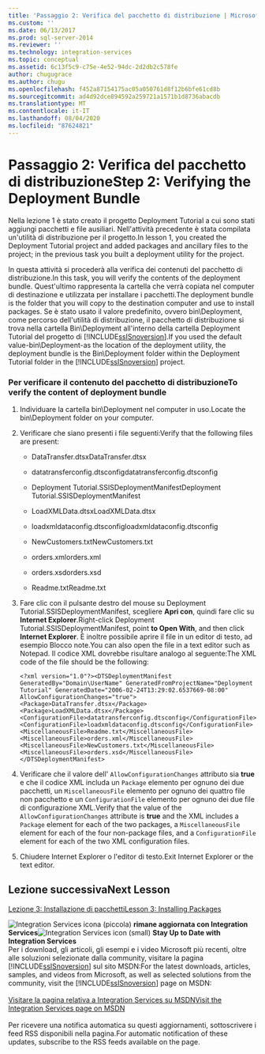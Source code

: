 ```yaml
---
title: 'Passaggio 2: Verifica del pacchetto di distribuzione | Microsoft Docs'
ms.custom: ''
ms.date: 06/13/2017
ms.prod: sql-server-2014
ms.reviewer: ''
ms.technology: integration-services
ms.topic: conceptual
ms.assetid: 6c13f5c9-c75e-4e52-94dc-2d2db2c578fe
author: chugugrace
ms.author: chugu
ms.openlocfilehash: f452a87154175ac05a050761d8f12b6bfe61cd8b
ms.sourcegitcommit: ad4d92dce894592a259721a1571b1d8736abacdb
ms.translationtype: MT
ms.contentlocale: it-IT
ms.lasthandoff: 08/04/2020
ms.locfileid: "87624821"
---
```

# <a name="step-2-verifying-the-deployment-bundle"></a><span data-ttu-id="36af8-102">Passaggio 2: Verifica del pacchetto di distribuzione</span><span class="sxs-lookup"><span data-stu-id="36af8-102">Step 2: Verifying the Deployment Bundle</span></span>
  <span data-ttu-id="36af8-103">Nella lezione 1 è stato creato il progetto Deployment Tutorial a cui sono stati aggiungi pacchetti e file ausiliari. Nell'attività precedente è stata compilata un'utilità di distribuzione per il progetto.</span><span class="sxs-lookup"><span data-stu-id="36af8-103">In lesson 1, you created the Deployment Tutorial project and added packages and ancillary files to the project; in the previous task you built a deployment utility for the project.</span></span>  
  
 <span data-ttu-id="36af8-104">In questa attività si procederà alla verifica dei contenuti del pacchetto di distribuzione.</span><span class="sxs-lookup"><span data-stu-id="36af8-104">In this task, you will verify the contents of the deployment bundle.</span></span> <span data-ttu-id="36af8-105">Quest'ultimo rappresenta la cartella che verrà copiata nel computer di destinazione e utilizzata per installare i pacchetti.</span><span class="sxs-lookup"><span data-stu-id="36af8-105">The deployment bundle is the folder that you will copy to the destination computer and use to install packages.</span></span> <span data-ttu-id="36af8-106">Se è stato usato il valore predefinito, ovvero bin\Deployment, come percorso dell'utilità di distribuzione, il pacchetto di distribuzione si trova nella cartella Bin\Deployment all'interno della cartella Deployment Tutorial del progetto di [!INCLUDE[ssISnoversion](../includes/ssisnoversion-md.md)].</span><span class="sxs-lookup"><span data-stu-id="36af8-106">If you used the default value-bin\Deployment-as the location of the deployment utility, the deployment bundle is the Bin\Deployment folder within the Deployment Tutorial folder in the [!INCLUDE[ssISnoversion](../includes/ssisnoversion-md.md)] project.</span></span>  
  
### <a name="to-verify-the-content-of-deployment-bundle"></a><span data-ttu-id="36af8-107">Per verificare il contenuto del pacchetto di distribuzione</span><span class="sxs-lookup"><span data-stu-id="36af8-107">To verify the content of deployment bundle</span></span>  
  
1.  <span data-ttu-id="36af8-108">Individuare la cartella bin\Deployment nel computer in uso.</span><span class="sxs-lookup"><span data-stu-id="36af8-108">Locate the bin\Deployment folder on your computer.</span></span>  
  
2.  <span data-ttu-id="36af8-109">Verificare che siano presenti i file seguenti:</span><span class="sxs-lookup"><span data-stu-id="36af8-109">Verify that the following files are present:</span></span>  
  
    -   <span data-ttu-id="36af8-110">DataTransfer.dtsx</span><span class="sxs-lookup"><span data-stu-id="36af8-110">DataTransfer.dtsx</span></span>  
  
    -   <span data-ttu-id="36af8-111">datatransferconfig.dtsconfig</span><span class="sxs-lookup"><span data-stu-id="36af8-111">datatransferconfig.dtsconfig</span></span>  
  
    -   <span data-ttu-id="36af8-112">Deployment Tutorial.SSISDeploymentManifest</span><span class="sxs-lookup"><span data-stu-id="36af8-112">Deployment Tutorial.SSISDeploymentManifest</span></span>  
  
    -   <span data-ttu-id="36af8-113">LoadXMLData.dtsx</span><span class="sxs-lookup"><span data-stu-id="36af8-113">LoadXMLData.dtsx</span></span>  
  
    -   <span data-ttu-id="36af8-114">loadxmldataconfig.dtsconfig</span><span class="sxs-lookup"><span data-stu-id="36af8-114">loadxmldataconfig.dtsconfig</span></span>  
  
    -   <span data-ttu-id="36af8-115">NewCustomers.txt</span><span class="sxs-lookup"><span data-stu-id="36af8-115">NewCustomers.txt</span></span>  
  
    -   <span data-ttu-id="36af8-116">orders.xml</span><span class="sxs-lookup"><span data-stu-id="36af8-116">orders.xml</span></span>  
  
    -   <span data-ttu-id="36af8-117">orders.xsd</span><span class="sxs-lookup"><span data-stu-id="36af8-117">orders.xsd</span></span>  
  
    -   <span data-ttu-id="36af8-118">Readme.txt</span><span class="sxs-lookup"><span data-stu-id="36af8-118">Readme.txt</span></span>  
  
3.  <span data-ttu-id="36af8-119">Fare clic con il pulsante destro del mouse su Deployment Tutorial.SSISDeploymentManifest, scegliere **Apri con**, quindi fare clic su **Internet Explorer**.</span><span class="sxs-lookup"><span data-stu-id="36af8-119">Right-click Deployment Tutorial.SSISDeploymentManifest, point **to Open With**, and then click **Internet Explorer**.</span></span> <span data-ttu-id="36af8-120">È inoltre possibile aprire il file in un editor di testo, ad esempio Blocco note.</span><span class="sxs-lookup"><span data-stu-id="36af8-120">You can also open the file in a text editor such as Notepad.</span></span> <span data-ttu-id="36af8-121">Il codice XML dovrebbe risultare analogo al seguente:</span><span class="sxs-lookup"><span data-stu-id="36af8-121">The XML code of the file should be the following:</span></span>  
  
     `<?xml version="1.0"?><DTSDeploymentManifest GeneratedBy="Domain\UserName" GeneratedFromProjectName="Deployment Tutorial" GeneratedDate="2006-02-24T13:29:02.6537669-08:00" AllowConfigurationChanges="true"><Package>DataTransfer.dtsx</Package><Package>LoadXMLData.dtsx</Package><ConfigurationFile>datatransferconfig.dtsconfig</ConfigurationFile><ConfigurationFile>loadxmldataconfig.dtsconfig</ConfigurationFile><MiscellaneousFile>Readme.txt</MiscellaneousFile><MiscellaneousFile>orders.xml</MiscellaneousFile><MiscellaneousFile>NewCustomers.txt</MiscellaneousFile><MiscellaneousFile>orders.xsd</MiscellaneousFile></DTSDeploymentManifest>`  
  
4.  <span data-ttu-id="36af8-122">Verificare che il valore dell' `AllowConfigurationChanges` attributo sia **true** e che il codice XML includa un `Package` elemento per ognuno dei due pacchetti, un `MiscellaneousFile` elemento per ognuno dei quattro file non pacchetto e un `ConfigurationFile` elemento per ognuno dei due file di configurazione XML.</span><span class="sxs-lookup"><span data-stu-id="36af8-122">Verify that the value of the `AllowConfigurationChanges` attribute is **true** and the XML includes a `Package` element for each of the two packages, a `MiscellaneousFile` element for each of the four non-package files, and a `ConfigurationFile` element for each of the two XML configuration files.</span></span>  
  
5.  <span data-ttu-id="36af8-123">Chiudere Internet Explorer o l'editor di testo.</span><span class="sxs-lookup"><span data-stu-id="36af8-123">Exit Internet Explorer or the text editor.</span></span>  
  
## <a name="next-lesson"></a><span data-ttu-id="36af8-124">Lezione successiva</span><span class="sxs-lookup"><span data-stu-id="36af8-124">Next Lesson</span></span>  
 [<span data-ttu-id="36af8-125">Lezione 3: Installazione di pacchetti</span><span class="sxs-lookup"><span data-stu-id="36af8-125">Lesson 3: Installing Packages</span></span>](../integration-services/lesson-3-install-ssis-package.md)  
  
<span data-ttu-id="36af8-126">![Integration Services icona (piccola)](media/dts-16.gif "Icona di Integration Services (piccola)")  **rimane aggiornata con Integration Services**</span><span class="sxs-lookup"><span data-stu-id="36af8-126">![Integration Services icon (small)](media/dts-16.gif "Integration Services icon (small)")  **Stay Up to Date with Integration Services**</span></span><br /> <span data-ttu-id="36af8-127">Per i download, gli articoli, gli esempi e i video Microsoft più recenti, oltre alle soluzioni selezionate dalla community, visitare la pagina [!INCLUDE[ssISnoversion](../includes/ssisnoversion-md.md)] sul sito MSDN:</span><span class="sxs-lookup"><span data-stu-id="36af8-127">For the latest downloads, articles, samples, and videos from Microsoft, as well as selected solutions from the community, visit the [!INCLUDE[ssISnoversion](../includes/ssisnoversion-md.md)] page on MSDN:</span></span><br /><br /> [<span data-ttu-id="36af8-128">Visitare la pagina relativa a Integration Services su MSDN</span><span class="sxs-lookup"><span data-stu-id="36af8-128">Visit the Integration Services page on MSDN</span></span>](https://go.microsoft.com/fwlink/?LinkId=136655)<br /><br /> <span data-ttu-id="36af8-129">Per ricevere una notifica automatica su questi aggiornamenti, sottoscrivere i feed RSS disponibili nella pagina.</span><span class="sxs-lookup"><span data-stu-id="36af8-129">For automatic notification of these updates, subscribe to the RSS feeds available on the page.</span></span>  
  
  
